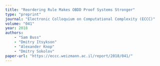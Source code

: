 ```yaml
---
title: "Reordering Rule Makes OBDD Proof Systems Stronger"
type: "preprint"
journal: "Electronic Colloquium on Computational Complexity (ECCC)"
volume: "041"
year: 2018
authors:
    - "Sam Buss"
    - "Dmitry Itsykson"
    - "Alexander Knop"
    - "Dmitry Sokolov"
paper-url: "https://eccc.weizmann.ac.il/report/2018/041/"
---
```

